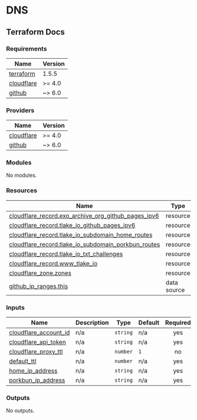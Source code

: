 # DNS

## Terraform Docs

<!-- BEGIN_TF_DOCS -->
### Requirements

| Name | Version |
|------|---------|
| <a name="requirement_terraform"></a> [terraform](#requirement\_terraform) | 1.5.5 |
| <a name="requirement_cloudflare"></a> [cloudflare](#requirement\_cloudflare) | >= 4.0 |
| <a name="requirement_github"></a> [github](#requirement\_github) | ~> 6.0 |

### Providers

| Name | Version |
|------|---------|
| <a name="provider_cloudflare"></a> [cloudflare](#provider\_cloudflare) | >= 4.0 |
| <a name="provider_github"></a> [github](#provider\_github) | ~> 6.0 |

### Modules

No modules.

### Resources

| Name | Type |
|------|------|
| [cloudflare_record.exo_archive_org_github_pages_ipv6](https://registry.terraform.io/providers/cloudflare/cloudflare/latest/docs/resources/record) | resource |
| [cloudflare_record.tlake_io_github_pages_ipv6](https://registry.terraform.io/providers/cloudflare/cloudflare/latest/docs/resources/record) | resource |
| [cloudflare_record.tlake_io_subdomain_home_routes](https://registry.terraform.io/providers/cloudflare/cloudflare/latest/docs/resources/record) | resource |
| [cloudflare_record.tlake_io_subdomain_porkbun_routes](https://registry.terraform.io/providers/cloudflare/cloudflare/latest/docs/resources/record) | resource |
| [cloudflare_record.tlake_io_txt_challenges](https://registry.terraform.io/providers/cloudflare/cloudflare/latest/docs/resources/record) | resource |
| [cloudflare_record.www_tlake_io](https://registry.terraform.io/providers/cloudflare/cloudflare/latest/docs/resources/record) | resource |
| [cloudflare_zone.zones](https://registry.terraform.io/providers/cloudflare/cloudflare/latest/docs/resources/zone) | resource |
| [github_ip_ranges.this](https://registry.terraform.io/providers/integrations/github/latest/docs/data-sources/ip_ranges) | data source |

### Inputs

| Name | Description | Type | Default | Required |
|------|-------------|------|---------|:--------:|
| <a name="input_cloudflare_account_id"></a> [cloudflare\_account\_id](#input\_cloudflare\_account\_id) | n/a | `string` | n/a | yes |
| <a name="input_cloudflare_api_token"></a> [cloudflare\_api\_token](#input\_cloudflare\_api\_token) | n/a | `string` | n/a | yes |
| <a name="input_cloudflare_proxy_ttl"></a> [cloudflare\_proxy\_ttl](#input\_cloudflare\_proxy\_ttl) | n/a | `number` | `1` | no |
| <a name="input_default_ttl"></a> [default\_ttl](#input\_default\_ttl) | n/a | `number` | n/a | yes |
| <a name="input_home_ip_address"></a> [home\_ip\_address](#input\_home\_ip\_address) | n/a | `string` | n/a | yes |
| <a name="input_porkbun_ip_address"></a> [porkbun\_ip\_address](#input\_porkbun\_ip\_address) | n/a | `string` | n/a | yes |

### Outputs

No outputs.
<!-- END_TF_DOCS -->
